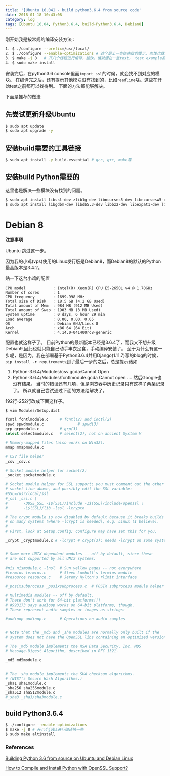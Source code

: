 ```yaml
---
title: '[Ubuntu 16.04] - build python3.6.4 from source code'
date: 2018-01-18 10:43:08
category: log
tags: [Ubuntu 16.04, Python3.6.4, build-Python3.6.4, Debian8]
---
```


刚开始我是按常规的编译安装方法：
```bash
1. $ ./configure --prefix=/usr/local/
2. $ ./configure --enable-optimizations # 这个是上一步结束给的提示，索性也就运行这条命令，意思大概说的就是开启优化之类的
3. $ make -j 8   # 开八个线程进行编译，超快，慢就慢在一些test， test example高达400+项。
4. $ sudo make install
```
安装完后，在python3.6 console里面`import ssl`的时候，就会找不到对应的模块。
在编译完之后，还有提示其他模块没有找到的，比如`readline`啥。这些在开始test之前都可以找得到。
下面的方法都能够解决。


下面是推荐的做法
## 先尝试更新升级Ubuntu
```bash
$ sudo apt update
$ sudo apt upgrade -y
```
## 安装build需要的工具链接
```bash
$ sudo apt install -y build-essential # gcc, g++, make等
```
## 安装build Python需要的
这里也是解决一些模块没有找到的问题。
```bash
$ sudo apt install libssl-dev zlib1g-dev libncurses5-dev libncursesw5-dev libreadline-dev libsqlite3-dev
$ sudo apt install libgdbm-dev libdb5.3-dev libbz2-dev libexpat1-dev liblzma-dev tk-dev
```

# Debian 8
**注意事项**

Ubuntu 跳过这一步。

因为我的小鸡(vps)使用的Linux发行版是Debian8，而Debian8的默认的Python最高版本是3.4.2。

贴一下这台小鸡的配置
```
CPU model            : Intel(R) Xeon(R) CPU E5-2650L v4 @ 1.70GHz
Number of cores      : 1
CPU frequency        : 1699.998 MHz
Total size of Disk   : 18.5 GB (4.2 GB Used)
Total amount of Mem  : 984 MB (912 MB Used)
Total amount of Swap : 1903 MB (3 MB Used)
System uptime        : 0 days, 6 hour 29 min
Load average         : 0.00, 0.00, 0.05
OS                   : Debian GNU/Linux 8
Arch                 : x86_64 (64 Bit)
Kernel               : 4.14.0-041400rc8-generic
```
配置也就这样子了。
目前Python的最新版本已经是3.6.4了，而我又不想升级Debian9,因此也就只能自己动手丰衣足食，手动编译安装了。
至于为什么有这一步呢，是因为，我在部署基于Python3.6.4并用Django(1.11.7)写的blog的时候，
`pip install -r requirements`到了最后一步的之后，总是提示诸如
1. Python-3.6.4/Modules/csv.gcda:Cannot Open
2. Python-3.6.4/Modules/fcntlmodule.gcda Cannot open
....
然后Google也没有结果。
当时的错误还有几项，但是浏览器中历史记录只有这样子两条记录了。
所以就自己尝试通过下面的方法给解决了。


192行-252行改成下面这样子。

```
$ vim Modules/Setup.dist
```

```bash
fcntl fcntlmodule.c     # fcntl(2) and ioctl(2)
spwd spwdmodule.c               # spwd(3)
grp grpmodule.c         # grp(3)
select selectmodule.c   # select(2); not on ancient System V

# Memory-mapped files (also works on Win32).
mmap mmapmodule.c

# CSV file helper
_csv _csv.c

# Socket module helper for socket(2)
_socket socketmodule.c

# Socket module helper for SSL support; you must comment out the other
# socket line above, and possibly edit the SSL variable:
#SSL=/usr/local/ssl
#_ssl _ssl.c \
#       -DUSE_SSL -I$(SSL)/include -I$(SSL)/include/openssl \
#       -L$(SSL)/lib -lssl -lcrypto

# The crypt module is now disabled by default because it breaks builds
# on many systems (where -lcrypt is needed), e.g. Linux (I believe).
#
# First, look at Setup.config; configure may have set this for you.

_crypt _cryptmodule.c # -lcrypt # crypt(3); needs -lcrypt on some systems


# Some more UNIX dependent modules -- off by default, since these
# are not supported by all UNIX systems:

#nis nismodule.c -lnsl  # Sun yellow pages -- not everywhere
#termios termios.c      # Steen Lumholt's termios module
#resource resource.c    # Jeremy Hylton's rlimit interface

#_posixsubprocess _posixsubprocess.c  # POSIX subprocess module helper

# Multimedia modules -- off by default.
# These don't work for 64-bit platforms!!!
# #993173 says audioop works on 64-bit platforms, though.
# These represent audio samples or images as strings:

#audioop audioop.c      # Operations on audio samples


# Note that the _md5 and _sha modules are normally only built if the
# system does not have the OpenSSL libs containing an optimized version.

# The _md5 module implements the RSA Data Security, Inc. MD5
# Message-Digest Algorithm, described in RFC 1321.

_md5 md5module.c


# The _sha module implements the SHA checksum algorithms.
# (NIST's Secure Hash Algorithms.)
_sha1 sha1module.c
_sha256 sha256module.c
_sha512 sha512module.c
#_sha3 _sha3/sha3module.c
```


## build Python3.6.4

```bash
$ ./configure --enable-optimizations
$ make -j 8 # 开八个jobs进行编译快一些
$ sudo make altinstall
```


### References

[Building Python 3.6 from source on Ubuntu and Debian Linux](https://solarianprogrammer.com/2017/06/30/building-python-ubuntu-wsl-debian/)

[How to Compile and Install Python with OpenSSL Support?](https://techglimpse.com/install-python-openssl-support-tutorial/)



